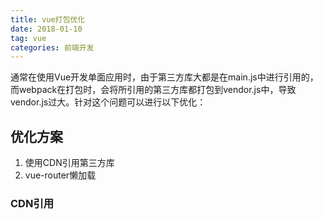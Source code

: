 ```yaml
---
title: vue打包优化
date: 2018-01-10
tag: vue
categories: 前端开发
---
```

通常在使用Vue开发单面应用时，由于第三方库大都是在main.js中进行引用的，而webpack在打包时，会将所引用的第三方库都打包到vendor.js中，导致vendor.js过大。针对这个问题可以进行以下优化：

<!--more-->

## 优化方案
1. 使用CDN引用第三方库
2. vue-router懒加载

### CDN引用

